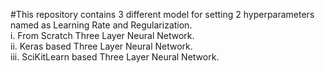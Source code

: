#This repository contains 3 different model for setting 2 hyperparameters named as Learning Rate and Regularization. 
<br>i.   From Scratch Three Layer Neural Network.
<br>ii.  Keras based Three Layer Neural Network.
<br>iii. SciKitLearn based Three Layer Neural Network.
